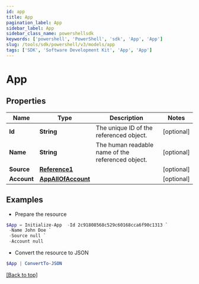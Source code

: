 ```yaml
---
id: app
title: App
pagination_label: App
sidebar_label: App
sidebar_class_name: powershellsdk
keywords: ['powershell', 'PowerShell', 'sdk', 'App', 'App'] 
slug: /tools/sdk/powershell/v3/models/app
tags: ['SDK', 'Software Development Kit', 'App', 'App']
---
```



# App

## Properties

Name | Type | Description | Notes
------------ | ------------- | ------------- | -------------
**Id** | **String** | The unique ID of the referenced object. | [optional] 
**Name** | **String** | The human readable name of the referenced object. | [optional] 
**Source** | [**Reference1**](reference1) |  | [optional] 
**Account** | [**AppAllOfAccount**](app-all-of-account) |  | [optional] 

## Examples

- Prepare the resource
```powershell
$App = Initialize-App  -Id 2c91808568c529c60168cca6f90c1313 `
 -Name John Doe `
 -Source null `
 -Account null
```

- Convert the resource to JSON
```powershell
$App | ConvertTo-JSON
```


[[Back to top]](#) 

